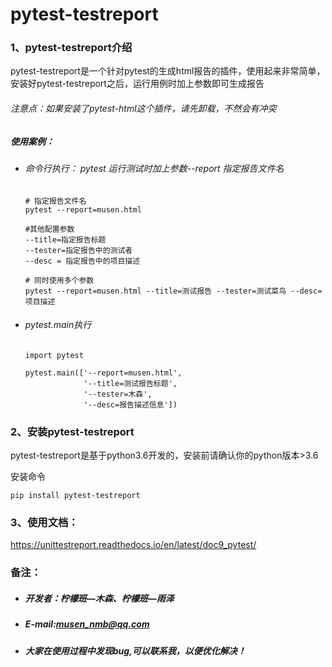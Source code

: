 # pytest-testreport

### 1、pytest-testreport介绍

pytest-testreport是一个针对pytest的生成html报告的插件，使用起来非常简单，安装好pytest-testreport之后，运行用例时加上参数即可生成报告

###### 注意点：如果安装了pytest-html这个插件，请先卸载，不然会有冲突

##### 使用案例：

- ###### 命令行执行： pytest 运行测试时加上参数--report 指定报告文件名

    ```shell
    # 指定报告文件名
    pytest --report=musen.html
    
    #其他配置参数
    --title=指定报告标题
    --tester=指定报告中的测试者
    --desc = 指定报告中的项目描述
    
    # 同时使用多个参数
    pytest --report=musen.html --title=测试报告 --tester=测试菜鸟 --desc=项目描述
    ```
    
- ###### pytest.main执行

    ```shell
    import pytest
    
    pytest.main(['--report=musen.html',
                 '--title=测试报告标题',
                 '--tester=木森',
                 '--desc=报告描述信息'])
    ```

    

### 2、安装pytest-testreport

pytest-testreport是基于python3.6开发的，安装前请确认你的python版本>3.6

安装命令

```pip install pytest-testreport```

### 3、使用文档：
https://unittestreport.readthedocs.io/en/latest/doc9_pytest/
### 备注：

- ##### 开发者：柠檬班—木森、柠檬班—雨泽

- ##### E-mail:musen_nmb@qq.com

- ##### 大家在使用过程中发现bug,可以联系我，以便优化解决！

